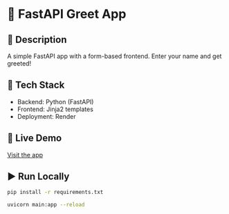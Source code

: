 # 🌟 FastAPI Greet App

## 📌 Description
A simple FastAPI app with a form-based frontend. Enter your name and get greeted!

## 🧪 Tech Stack
- Backend: Python (FastAPI)
- Frontend: Jinja2 templates
- Deployment: Render

## 🔗 Live Demo
[Visit the app](https://fastapi-greet-app-3.onrender.com)

## ▶️ Run Locally
```bash
pip install -r requirements.txt

uvicorn main:app --reload


